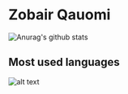 # Zobair Qauomi

![Anurag's github stats](https://github-readme-stats.vercel.app/api?username=ZobairQ&show_icons=true&theme=vue)

## Most used languages

![alt text](https://wakatime.com/share/@7a9df817-bf90-4750-be8c-31422d30cf49/68c19e7b-7684-47f6-90f0-552567172c60.svg)


<!--
**ZobairQ/ZobairQ** is a ✨ _special_ ✨ repository because its `README.md` (this file) appears on your GitHub profile.

Here are some ideas to get you started:

- 🔭 I’m currently working on ...
- 🌱 I’m currently learning ...
- 👯 I’m looking to collaborate on ...
- 🤔 I’m looking for help with ...
- 💬 Ask me about ...
- 📫 How to reach me: ...
- 😄 Pronouns: ...
- ⚡ Fun fact: ...
-->
